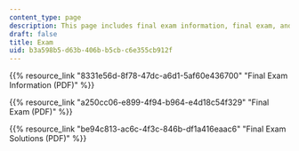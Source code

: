 ```yaml
---
content_type: page
description: This page includes final exam information, final exam, and solutions.
draft: false
title: Exam
uid: b3a598b5-d63b-406b-b5cb-c6e355cb912f
---
```

{{% resource_link "8331e56d-8f78-47dc-a6d1-5af60e436700" "Final Exam Information (PDF)" %}}

{{% resource_link "a250cc06-e899-4f94-b964-e4d18c54f329" "Final Exam (PDF)" %}}

{{% resource_link "be94c813-ac6c-4f3c-846b-df1a416eaac6" "Final Exam Solutions (PDF)" %}}